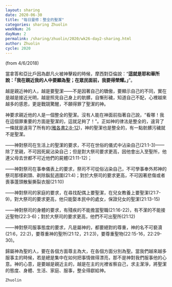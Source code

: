 ```yaml
---
layout: sharing
date: 2020-06-30
title: "每日靈修：整全的聖潔"
categories: sharing Zhuolin
weekNum: 26
dayNum: 2
permalink: /sharing/zhuolin/2020/wk26-day2-sharing.html
author: Zhuolin
cycle: 2020
---
```

(from 4/6/2018)

當拿答和亞比戶因為獻凡火被神擊殺的時候，摩西對亞倫說：“**這就是耶和華所說：「我在親近我的人中要顯為聖；在眾民面前，我要得榮耀。」**”。  

越是親近神的人，越是要聖潔——不是因著自己的驕傲，要顯示自己的不同，實在是越是接近光明，越是照見自己身上的骯髒，自慚形穢，知道自己不配，心裡越來越多的感恩，更是戰競驚醒，不願得罪了聖潔的神。  

神要求親近他的人是一個整全的聖潔。沒有人能在神面前指著自己說，“看哪！我在這個罪重要的方面是聖潔的，這就足夠了！”。正如神的律法是整全的，違背了一條就是違背了所有的([雅各書2:8-12](https://www.biblegateway.com/quicksearch/?quicksearch=雅各書2%3A8-12&qs_version=CUVMPT))，神的聖潔也是整全的，有一點骯髒污穢就不是聖潔。  

——神對祭司在生活上的聖潔的要求，不可在世俗的儀式中沾染自己(21:1-3)——除了至親，不可因死屍沾染自己；但是對大祭司要求更高，因他會出入至聖所，他連父母去世都不可近他們的屍體(21:11-12)；  

——神對祭司在事奉儀表上的要求，祭司不可從俗沾染自己，不可學事奉外邦神的祭司那樣剃頭、剃除鬍髭週圍(21:4)；對於大祭司的要求更高，不可因著悲傷或者喪事蓬頭散髮撕裂衣服(21:10)  

——神對祭司的家庭的要求，在尋找配偶上要聖潔，在兒女教養上要聖潔(21:7-9)，對大祭司的要求更高，他只能娶本民中的處女，保證兒女的聖潔(21:13-15)  

——神對祭司的身體的要求，有殘疾的不能擔當聖職(21:16-22)，有不潔的不能接近聖物(22:3-6)；對於大祭司的要求更高，他們不可出聖所(21:12)  

——神對祭司服事態度的要求，凡是屬神的，都要絕對的尊重，神的名不可褻瀆(21:6，22:2)，要尊重神的聖所(21:12，21:23)，要尊重聖物(22:15-16，22:29-30)。  

歸屬神為聖的人，要在各個方面尊主為大，在各個方面分別為聖。當我們越來越多服事主的時候，若是總是集中在如何把事情做得漂亮，那不是神對我們服事他的心意。神的心意，是要越是親近主的，越是在主的光裡省察自己，求主潔淨，將聖潔的態度、身體、生活、家庭、服事，整全得獻給神。  

`Zhuolin`  

